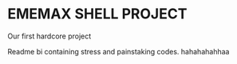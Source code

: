 # EMEMAX SHELL PROJECT


Our first hardcore project 


Readme bi containing stress and painstaking codes. hahahahahhaa

